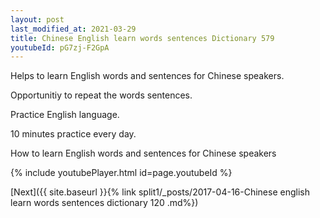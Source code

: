 ```yaml
---
layout: post
last_modified_at: 2021-03-29
title: Chinese English learn words sentences Dictionary 579 
youtubeId: pG7zj-F2GpA
---
```

 
 
Helps to learn English words and sentences for Chinese speakers.

Opportunitiy to repeat the words sentences. 

Practice English language. 
 
10 minutes practice every day. 
 
How to learn English words and sentences for Chinese speakers 
 
{% include youtubePlayer.html id=page.youtubeId %}
 
 
[Next]({{ site.baseurl }}{% link  split1/_posts/2017-04-16-Chinese english learn words sentences dictionary 120 .md%})
 

